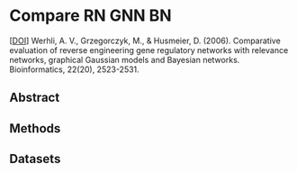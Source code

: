 # Compare RN GNN BN

[[DOI](https://academic.oup.com/bioinformatics/article/22/20/2523/218029)] Werhli, A. V., Grzegorczyk, M., & Husmeier, D. (2006). Comparative evaluation of reverse engineering gene regulatory networks with relevance networks, graphical Gaussian models and Bayesian networks. Bioinformatics, 22(20), 2523-2531.

## Abstract

## Methods

## Datasets
